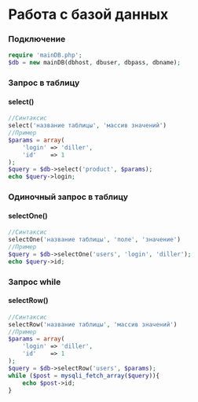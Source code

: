 # Работа с базой данных

### Подключение

```php
require 'mainDB.php';
$db = new mainDB(dbhost, dbuser, dbpass, dbname);
```

### Запрос в таблицу
#### select()
```php
//Синтаксис
select('название таблицы', 'массив значений')
//Пример
$params = array(
    'login' => 'diller',
    'id'    => 1
);
$query = $db->select('product', $params);
echo $query->login;
```
### Одиночный запрос в таблицу
#### selectOne()
```php
//Синтаксис
selectOne('название таблицы', 'поле', 'значение')
//Пример
$query = $db->selectOne('users', 'login', 'diller');
echo $query->id;
```
### Запрос while
#### selectRow()
```php
//Синтаксис
selectRow('название таблицы', 'массив значений')
//Пример
$params = array(
    'login' => 'diller',
    'id'    => 1
);
$query = $db->selectRow('users', $params);
while ($post = mysqli_fetch_array($query)){
    echo $post->id;
}
```